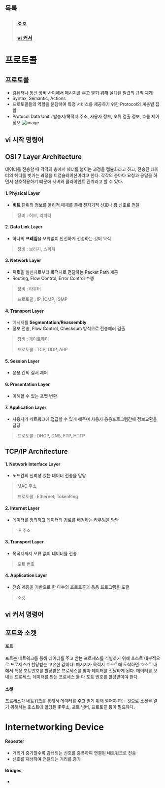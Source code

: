 ## 목록
> ### [ㅇㅇ](#vi-시작-명령어)
> ### [vi 커서 ](#vi-커서-명령어)

프로토콜
======

## 프로토콜
* 컴퓨터나 통신 장비 사이에서 메시지를 주고 받기 위해 설계된 일련의 규칙 체계
* Syntax, Semantic, Actions
* 프로토콜들의 역할을 분담하여 특정 서비스를 제공하기 위한 Protocol의 계층별 집합 
* Protocol Data Unit : 발송지/목적지 주소, 사용자 정보, 오류 검출 정보, 흐름 제어 정보
![image](https://user-images.githubusercontent.com/64197428/126431981-3f6acb48-fee7-4f79-9bd8-8dcfd17e4e43.png)
## vi 시작 명령어

## OSI 7 Layer Architecture
데이터를 전송할 때 각각의 층에서 헤더를 붙이는 과정을 캡슐화라고 하고, 전송된 데이터의 헤더를 벗기는 과정을 디캡슐레이션이라고 한다. 각각의 층마다 요청과 응답을 하면서 상호작용하기 떄문에 서버와 클라이언트 관계라고 할 수 있다. 
#### 1. Physical Layer
* **비트** 단위의 정보를 물리적 매체를 통해 전자기적 신호나 광 신호로 전달
> 장비 : 허브, 리피터
#### 2. Data Link Layer
* 하나의 **프레임**을 오류없이 안전하게 전송하는 것이 목적
> 장비 : 브리지, 스위치
#### 3. Network Layer
* **패킷**을 발신지로부터 목적지로 전달하는 Packet Path 제공
* Routing, Flow Control, Error Control 수행
> 장비 : 라우터
> 
> 프로토콜 : IP, ICMP, IGMP
#### 4. Transport Layer
* 메시지를 **Segmentation/Reassembly**
* 정보 전송, Flow Control, Checksum 방식으로 전송에러 검출
> 장비 : 게이트웨이
> 
> 프로토콜 : TCP, UDP, ARP
#### 5. Session Layer
* 응용 간의 질서 제어
#### 6. Presentation Layer
* 이해할 수 있는 포멧 변환
#### 7. Application Layer
* 사용자가 네트워크에 접급할 수 있게 해주며 사용자 응용프로그램간에 정보교환을 담당
> 프로토콜 : DHCP, DNS, FTP, HTTP
## TCP/IP Architecture
#### 1. Network Interface Layer
* 노드간의 신뢰성 있는 데이터 전송을 담당
> MAC 주소
>
> 프로토콜 : Ethernet, TokenRing
#### 2. Internet Layer
* 데이터를 정의하고 데이터의 경로를 배정하는 라우팅을 담당
> IP 주소
#### 3. Transport Layer
* 목적지까지 오류 없이 데이터를 전송
> 포트 번호
#### 4. Application Layer
* 전송 계층을 기반으로 한 다수의 프로토콜과 응용 프로그램을 포괄
> 소켓
## vi 커서 명령어 
## 포트와 소켓
#### 포트
포트는 네트워크를 통해 데이터를 주고 받는 프로세스를 식별하기 위해 호스트 내부적으로 프로세스가 할당받는 고유한 값이다. 메시지가 목적지 호스트에 도착하면 호스트 내에서 특정 포트번호를 할당받은 프로세스를 찾아 데이터를 전달하게 된다. 데이터를 보내는 프로세스, 데이터를 받는 프로세스 둘 다 포트 번호를 할당받아야 한다.
#### 소켓
프로세스가 네트워크를 통해서 데이터를 주고 받기 위해 열어야 하는 것으로 소켓을 열기 위해서는 호스트에 할당된 IP주소, 포트 넘버, 프로토콜 등이 필요하다. 

Internetworking Device
=====================
#### Repeater
* 거리가 증가할수록 감쇄되는 신호를 증폭하여 연결된 네트워크로 전송
* 신호를 재생하여 전달되는 거리를 증가
#### Bridges
* 
